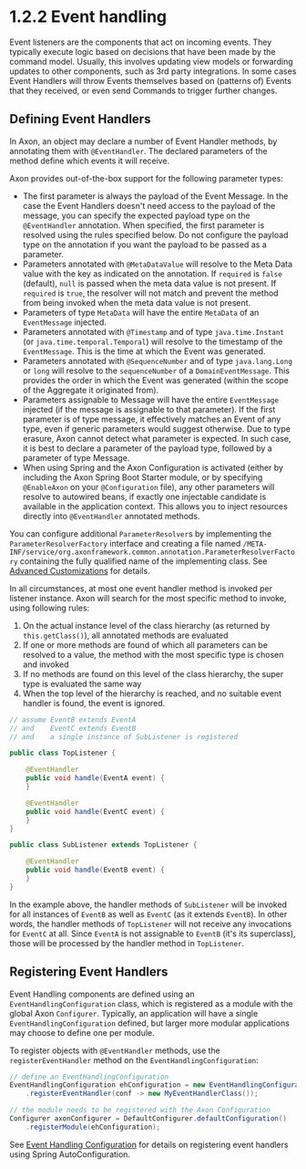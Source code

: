 # 1.2.2 Event handling

Event listeners are the components that act on incoming events. They typically execute logic based on decisions that have been made by the command model. Usually, this involves updating view models or forwarding updates to other components, such as 3rd party integrations. In some cases Event Handlers will throw Events themselves based on \(patterns of\) Events that they received, or even send Commands to trigger further changes.

## Defining Event Handlers

In Axon, an object may declare a number of Event Handler methods, by annotating them with `@EventHandler`. The declared parameters of the method define which events it will receive.

Axon provides out-of-the-box support for the following parameter types:

* The first parameter is always the payload of the Event Message. In the case the Event Handlers doesn't need access to the payload of the message, you can specify the expected payload type on the `@EventHandler` annotation. When specified, the first parameter is resolved using the rules specified below. Do not configure the payload type on the annotation if you want the payload to be passed as a parameter.
* Parameters annotated with `@MetaDataValue` will resolve to the Meta Data value with the key as indicated on the annotation. If `required` is `false` \(default\), `null` is passed when the meta data value is not present. If `required` is `true`, the resolver will not match and prevent the method from being invoked when the meta data value is not present.
* Parameters of type `MetaData` will have the entire `MetaData` of an `EventMessage` injected.
* Parameters annotated with `@Timestamp` and of type `java.time.Instant` \(or `java.time.temporal.Temporal`\) will resolve to the timestamp of the `EventMessage`. This is the time at which the Event was generated.
* Parameters annotated with `@SequenceNumber` and of type `java.lang.Long` or `long` will resolve to the `sequenceNumber` of a `DomainEventMessage`. This provides the order in which the Event was generated \(within the scope of the Aggregate it originated from\).
* Parameters assignable to Message will have the entire `EventMessage` injected \(if the message is assignable to that parameter\). If the first parameter is of type message, it effectively matches an Event of any type, even if generic parameters would suggest otherwise. Due to type erasure, Axon cannot detect what parameter is expected. In such case, it is best to declare a parameter of the payload type, followed by a parameter of type Message.
* When using Spring and the Axon Configuration is activated \(either by including the Axon Spring Boot Starter module, or by specifying `@EnableAxon` on your `@Configuration` file\), any other parameters will resolve to autowired beans, if exactly one injectable candidate is available in the application context. This allows you to inject resources directly into `@EventHandler` annotated methods.

You can configure additional `ParameterResolver`s by implementing the `ParameterResolverFactory` interface and creating a file named `/META-INF/service/org.axonframework.common.annotation.ParameterResolverFactory` containing the fully qualified name of the implementing class. See [Advanced Customizations](../1.4-advanced-tuning/advanced-customizations.md) for details.

In all circumstances, at most one event handler method is invoked per listener instance. Axon will search for the most specific method to invoke, using following rules:

1. On the actual instance level of the class hierarchy \(as returned by `this.getClass()`\), all annotated methods are evaluated
2. If one or more methods are found of which all parameters can be resolved to a value, the method with the most specific type is chosen and invoked
3. If no methods are found on this level of the class hierarchy, the super type is evaluated the same way
4. When the top level of the hierarchy is reached, and no suitable event handler is found, the event is ignored.

```java
// assume EventB extends EventA 
// and    EventC extends EventB
// and    a single instance of SubListener is registered

public class TopListener {

    @EventHandler
    public void handle(EventA event) {
    }

    @EventHandler
    public void handle(EventC event) {
    }
}

public class SubListener extends TopListener {

    @EventHandler
    public void handle(EventB event) {
    }
}
```

In the example above, the handler methods of `SubListener` will be invoked for all instances of `EventB` as well as `EventC` \(as it extends `EventB`\). In other words, the handler methods of `TopListener` will not receive any invocations for `EventC` at all. Since `EventA` is not assignable to `EventB` \(it's its superclass\), those will be processed by the handler method in `TopListener`.

## Registering Event Handlers

Event Handling components are defined using an `EventHandlingConfiguration` class, which is registered as a module with the global Axon `Configurer`. Typically, an application will have a single `EventHandlingConfiguration` defined, but larger more modular applications may choose to define one per module.

To register objects with `@EventHandler` methods, use the `registerEventHandler` method on the `EventHandlingConfiguration`:

```java
// define an EventHandlingConfiguration
EventHandlingConfiguration ehConfiguration = new EventHandlingConfiguration()
    .registerEventHandler(conf -> new MyEventHandlerClass());

// the module needs to be registered with the Axon Configuration
Configurer axonConfigurer = DefaultConfigurer.defaultConfiguration()
    .registerModule(ehConfiguration);
```

See [Event Handling Configuration](../1.3-infrastructure-components/spring-boot-autoconfiguration.md#event-handling-configuration) for details on registering event handlers using Spring AutoConfiguration.

